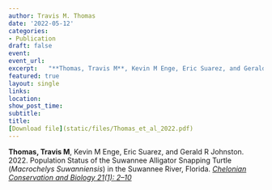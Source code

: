 ```yaml
---
author: Travis M. Thomas
date: '2022-05-12'
categories:
- Publication
draft: false
event: 
event_url: 
excerpt:   "**Thomas, Travis M**, Kevin M Enge, Eric Suarez, and Gerald R Johnston. 2022. Population Status of the Suwannee Alligator Snapping Turtle (*Macrochelys Suwanniensis*) in the Suwannee River, Florida. [*Chelonian Conservation and Biology 21(1): 2–10*](https://bioone.org/journals/chelonian-conservation-and-biology/volume-21/issue-1/CCB-1500.1/Population-Status-of-the-Suwannee-Alligator-Snapping-Turtle-Macrochelys-suwanniensis/10.2744/CCB-1500.1.full)"
featured: true
layout: single
links:
location: 
show_post_time: 
subtitle:   
title:
[Download file](static/files/Thomas_et_al_2022.pdf)
---
```


**Thomas, Travis M**, Kevin M Enge, Eric Suarez, and Gerald R Johnston. 2022. Population Status of the Suwannee Alligator Snapping Turtle (*Macrochelys Suwanniensis*) in the Suwannee River, Florida. [*Chelonian Conservation and Biology 21(1): 2–10*](https://bioone.org/journals/chelonian-conservation-and-biology/volume-21/issue-1/CCB-1500.1/Population-Status-of-the-Suwannee-Alligator-Snapping-Turtle-Macrochelys-suwanniensis/10.2744/CCB-1500.1.full)
